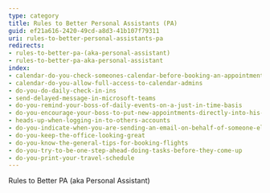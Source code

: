 ```yaml
---
type: category
title: Rules to Better Personal Assistants (PA)
guid: ef21a616-2420-49cd-a8d3-41b107f79311
uri: rules-to-better-personal-assistants-pa
redirects:
- rules-to-better-pa-(aka-personal-assistant)
- rules-to-better-pa-aka-personal-assistant
index:
- calendar-do-you-check-someones-calendar-before-booking-an-appointment
- calendar-do-you-allow-full-access-to-calendar-admins
- do-you-do-daily-check-in-ins
- send-delayed-message-in-microsoft-teams
- do-you-remind-your-boss-of-daily-events-on-a-just-in-time-basis
- do-you-encourage-your-boss-to-put-new-appointments-directly-into-his-phone
- heads-up-when-logging-in-to-others-accounts
- do-you-indicate-when-you-are-sending-an-email-on-behalf-of-someone-else
- do-you-keep-the-office-looking-great
- do-you-know-the-general-tips-for-booking-flights
- do-you-try-to-be-one-step-ahead-doing-tasks-before-they-come-up
- do-you-print-your-travel-schedule
---
```

Rules to Better PA (aka Personal Assistant)
